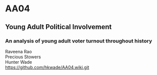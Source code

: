# AA04
## Young Adult Political Involvement
### An analysis of young adult voter turnout throughout history
Raveena Rao\
Precious Stowers\
Hunter Wade\
https://github.com/hkwade/AA04.wiki.git
